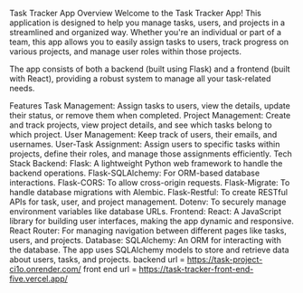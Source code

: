Task Tracker App
Overview
Welcome to the Task Tracker App! This application is designed to help you manage tasks, users, and projects in a streamlined and organized way. Whether you're an individual or part of a team, this app allows you to easily assign tasks to users, track progress on various projects, and manage user roles within those projects.

The app consists of both a backend (built using Flask) and a frontend (built with React), providing a robust system to manage all your task-related needs.

Features
Task Management: Assign tasks to users, view the details, update their status, or remove them when completed.
Project Management: Create and track projects, view project details, and see which tasks belong to which project.
User Management: Keep track of users, their emails, and usernames.
User-Task Assignment: Assign users to specific tasks within projects, define their roles, and manage those assignments efficiently.
Tech Stack
Backend:
Flask: A lightweight Python web framework to handle the backend operations.
Flask-SQLAlchemy: For ORM-based database interactions.
Flask-CORS: To allow cross-origin requests.
Flask-Migrate: To handle database migrations with Alembic.
Flask-Restful: To create RESTful APIs for task, user, and project management.
Dotenv: To securely manage environment variables like database URLs.
Frontend:
React: A JavaScript library for building user interfaces, making the app dynamic and responsive.
React Router: For managing navigation between different pages like tasks, users, and projects.
Database:
SQLAlchemy: An ORM for interacting with the database. The app uses SQLAlchemy models to store and retrieve data about users, tasks, and projects.
backend url = https://task-project-ci1o.onrender.com/
front end url = https://task-tracker-front-end-five.vercel.app/
